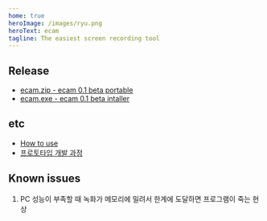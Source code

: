 ```yaml
---
home: true
heroImage: /images/ryu.png
heroText: ecam
tagline: The easiest screen recording tool
---
```



## Release
* [ecam.zip - ecam 0.1 beta portable](/downloads/0.1-beta/ecam.zip)
* [ecam.exe - ecam 0.1 beta intaller](/downloads/0.1-beta/ecam.exe)


## etc
* [How to use](/how-to-use)
* [프로토타입 개발 과정](https://www.youtube.com/playlist?list=PL_K0yFEgjop-rZXCl0UG8aCilXanwM8zS)


## Known issues
1. PC 성능이 부족할 때 녹화가 메모리에 밀려서 한계에 도달하면 프로그램이 죽는 현상